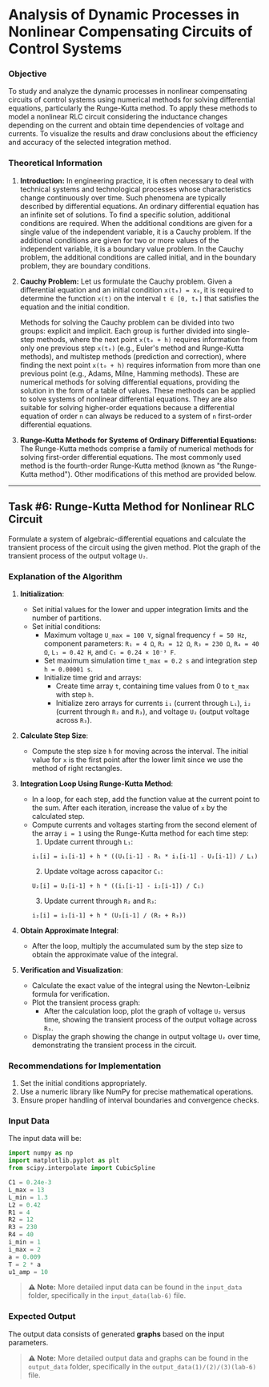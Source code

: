 # Analysis of Dynamic Processes in Nonlinear Compensating Circuits of Control Systems

### Objective
To study and analyze the dynamic processes in nonlinear compensating circuits of control systems using numerical methods for solving differential equations, particularly the Runge-Kutta method. To apply these methods to model a nonlinear RLC circuit considering the inductance changes depending on the current and obtain time dependencies of voltage and currents. To visualize the results and draw conclusions about the efficiency and accuracy of the selected integration method.

### Theoretical Information

1. **Introduction:**
In engineering practice, it is often necessary to deal with technical systems and technological processes whose characteristics change continuously over time. Such phenomena are typically described by differential equations. An ordinary differential equation has an infinite set of solutions. To find a specific solution, additional conditions are required. When the additional conditions are given for a single value of the independent variable, it is a Cauchy problem. If the additional conditions are given for two or more values of the independent variable, it is a boundary value problem. In the Cauchy problem, the additional conditions are called initial, and in the boundary problem, they are boundary conditions.

2. **Cauchy Problem:**
Let us formulate the Cauchy problem. Given a differential equation and an initial condition ```x(t₀) = x₀```, it is required to determine the function ```x(t)``` on the interval ```t ∈ [0, tₖ]``` that satisfies the equation and the initial condition.

    Methods for solving the Cauchy problem can be divided into two groups: explicit and implicit. Each group is further divided into single-step methods, where the next point ```x(t₀ + h)``` requires information from only one previous step ```x(t₀)``` (e.g., Euler's method and Runge-Kutta methods), and multistep methods (prediction and correction), where finding the next point ```x(t₀ + h)``` requires information from more than one previous point (e.g., Adams, Milne, Hamming methods). These are numerical methods for solving differential equations, providing the solution in the form of a table of values.
    These methods can be applied to solve systems of nonlinear differential equations. They are also suitable for solving higher-order equations because a differential equation of order ```n``` can always be reduced to a system of ```n``` first-order differential equations.

3. **Runge-Kutta Methods for Systems of Ordinary Differential Equations:**
The Runge-Kutta methods comprise a family of numerical methods for solving first-order differential equations. The most commonly used method is the fourth-order Runge-Kutta method (known as "the Runge-Kutta method"). Other modifications of this method are provided below.

---

## Task #6: Runge-Kutta Method for Nonlinear RLC Circuit

Formulate a system of algebraic-differential equations and calculate the transient process of the circuit using the given method. Plot the graph of the transient process of the output voltage ```U₂```.

### Explanation of the Algorithm

1. **Initialization**:
    - Set initial values for the lower and upper integration limits and the number of partitions.
    - Set initial conditions:
        - Maximum voltage ```U_max = 100 V```, signal frequency ```f = 50 Hz```, component parameters: ```R₁ = 4 Ω```, ```R₂ = 12 Ω```, ```R₃ = 230 Ω```, ```R₄ = 40 Ω```, ```L₁ = 0.42 H```, and ```C₁ = 0.24 × 10⁻³ F```.
        - Set maximum simulation time ```t_max = 0.2 s``` and integration step ```h = 0.00001 s```.
        - Initialize time grid and arrays:
            - Create time array ```t```, containing time values from 0 to ```t_max``` with step ```h```.
            - Initialize zero arrays for currents ```i₁``` (current through ```L₁```), ```i₂``` (current through ```R₂``` and ```R₃```), and voltage ```U₂``` (output voltage across ```R₃```).

2. **Calculate Step Size**:
    - Compute the step size ```h``` for moving across the interval. The initial value for ```x``` is the first point after the lower limit since we use the method of right rectangles.

3. **Integration Loop Using Runge-Kutta Method**:
    - In a loop, for each step, add the function value at the current point to the sum. After each iteration, increase the value of ```x``` by the calculated step.
    - Compute currents and voltages starting from the second element of the array ```i = 1``` using the Runge-Kutta method for each time step:
        1) Update current through ```L₁```:
        ``` 
        i₁[i] = i₁[i-1] + h * ((U₁[i-1] - R₁ * i₁[i-1] - U₂[i-1]) / L₁)
        ```
        2) Update voltage across capacitor ```C₁```:
        ``` 
        U₂[i] = U₂[i-1] + h * ((i₁[i-1] - i₂[i-1]) / C₁)
        ```
        3) Update current through ```R₂``` and ```R₃```:
        ``` 
        i₂[i] = i₂[i-1] + h * (U₂[i-1] / (R₂ + R₃))
        ```

4. **Obtain Approximate Integral**:
    - After the loop, multiply the accumulated sum by the step size to obtain the approximate value of the integral.

5. **Verification and Visualization**:
    - Calculate the exact value of the integral using the Newton-Leibniz formula for verification.
    - Plot the transient process graph:
        - After the calculation loop, plot the graph of voltage ```U₂``` versus time, showing the transient process of the output voltage across ```R₃```.
    - Display the graph showing the change in output voltage ```U₂``` over time, demonstrating the transient process in the circuit.


### Recommendations for Implementation
1. Set the initial conditions appropriately.
2. Use a numeric library like NumPy for precise mathematical operations.
3. Ensure proper handling of interval boundaries and convergence checks.

### Input Data
The input data will be:
```python
import numpy as np
import matplotlib.pyplot as plt
from scipy.interpolate import CubicSpline

C1 = 0.24e-3
L_max = 13
L_min = 1.3
L2 = 0.42
R1 = 4
R2 = 12
R3 = 230
R4 = 40
i_min = 1
i_max = 2
a = 0.009
T = 2 * a
u1_amp = 10
```
> **⚠️ Note:** More detailed input data can be found in the `input_data` folder, specifically in the `input_data(lab-6)` file.

### Expected Output  
The output data consists of generated **graphs** based on the input parameters.  
> **⚠️ Note:** More detailed output data and graphs can be found in the `output_data` folder, specifically in the `output_data(1)/(2)/(3)(lab-6)` file.  
